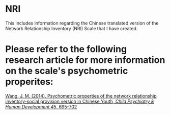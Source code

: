 # NRI
This includes information regarding the Chinese translated version of the Network Relationship Inventory (NRI) Scale that I have created. 


# Please refer to the following research article for more information on the scale's psychometric properites: 

[Wang, J. M. (2014). Psychometric properties of the network relationship inventory-social provision version in Chinese Youth, _Child Psychiatry & Human Development 45_, 695-702](https://scholar.google.com/citations?view_op=view_citation&hl=en&user=F3Rz0f0AAAAJ&sortby=pubdate&citation_for_view=F3Rz0f0AAAAJ:P5F9QuxV20EC)
